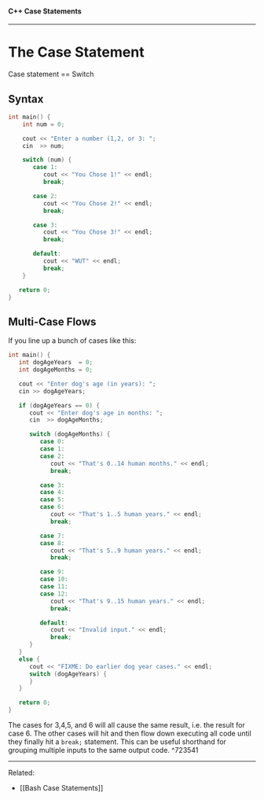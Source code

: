 #### C++ Case Statements

---

# The Case Statement

Case statement == Switch

## Syntax

```cpp
int main() {
    int num = 0;

    cout << "Enter a number (1,2, or 3: ";
    cin  >> num;

    switch (num) {
       case 1:
          cout << "You Chose 1!" << endl;
          break;

       case 2:
          cout << "You Chose 2!" << endl;
          break;

       case 3:
          cout << "You Chose 3!" << endl;
          break;

       default:
          cout << "WUT" << endl;
          break;
    }

   return 0;
}
```

## Multi-Case Flows

If you line up a bunch of cases like this:

```cpp
int main() {
   int dogAgeYears  = 0;
   int dogAgeMonths = 0;

   cout << "Enter dog's age (in years): ";
   cin >> dogAgeYears;

   if (dogAgeYears == 0) {
      cout << "Enter dog's age in months: ";
      cin  >> dogAgeMonths;

      switch (dogAgeMonths) {
         case 0:
         case 1:
         case 2:
            cout << "That's 0..14 human months." << endl;
            break;

         case 3:
         case 4:
         case 5:
         case 6:
            cout << "That's 1..5 human years." << endl;
            break;

         case 7:
         case 8:
            cout << "That's 5..9 human years." << endl;
            break;

         case 9:
         case 10:
         case 11:
         case 12:
            cout << "That's 9..15 human years." << endl;
            break;

         default:
            cout << "Invalid input." << endl;
            break;
      }
   }
   else {
      cout << "FIXME: Do earlier dog year cases." << endl;
      switch (dogAgeYears) {
      }
   }

   return 0;
}
```

The cases for 3,4,5, and 6 will all cause the same result, i.e. the result for case 6. The other cases will hit and then flow down executing all code until they finally hit a `break;` statement. This can be useful shorthand for grouping multiple inputs to the same output code. ^723541

---

Related:
- [[Bash Case Statements]]
